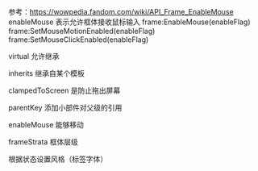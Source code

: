 参考：https://wowpedia.fandom.com/wiki/API_Frame_EnableMouse
enableMouse
表示允许框体接收鼠标输入
frame:EnableMouse(enableFlag)
frame:SetMouseMotionEnabled(enableFlag)
frame:SetMouseClickEnabled(enableFlag)

virtual
允许继承

inherits
继承自某个模板

clampedToScreen
是防止拖出屏幕

parentKey
添加小部件对父级的引用

enableMouse
能够移动

frameStrata
框体层级

<NormalFont>
<HighlightFont>
<DisabledFont>
根据状态设置风格（标签字体）